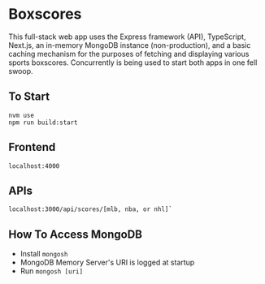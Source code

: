 # Boxscores

This full-stack web app uses the Express framework (API), TypeScript, Next.js, an in-memory MongoDB instance (non-production), and a basic caching mechanism for the purposes of fetching and displaying various sports boxscores. Concurrently is being used to start both apps in one fell swoop.

## To Start

```
nvm use
npm run build:start
```

## Frontend

```
localhost:4000
```

## APIs

```
localhost:3000/api/scores/[mlb, nba, or nhl]`
```

## How To Access MongoDB

- Install `mongosh`
- MongoDB Memory Server's URI is logged at startup
- Run `mongosh [uri]`
